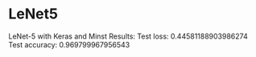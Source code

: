 # LeNet5
LeNet-5 with Keras and Minst
Results:
Test loss: 0.44581188903986274
Test accuracy: 0.969799967956543
